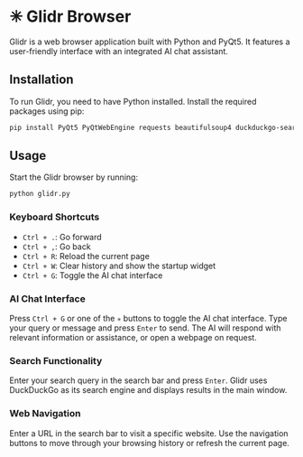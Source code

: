 # ✳︎ Glidr Browser

Glidr is a web browser application built with Python and PyQt5. It features a user-friendly interface with an integrated AI chat assistant.

## Installation

To run Glidr, you need to have Python installed. Install the required packages using pip:

```bash
pip install PyQt5 PyQtWebEngine requests beautifulsoup4 duckduckgo-search
```

## Usage

Start the Glidr browser by running:

```bash
python glidr.py
```

### Keyboard Shortcuts

- `Ctrl + .`: Go forward
- `Ctrl + ,`: Go back
- `Ctrl + R`: Reload the current page
- `Ctrl + W`: Clear history and show the startup widget
- `Ctrl + G`: Toggle the AI chat interface

### AI Chat Interface

Press `Ctrl + G` or one of the `✳︎` buttons to toggle the AI chat interface. Type your query or message and press `Enter` to send. The AI will respond with relevant information or assistance, or open a webpage on request.

### Search Functionality

Enter your search query in the search bar and press `Enter`. Glidr uses DuckDuckGo as its search engine and displays results in the main window.

### Web Navigation

Enter a URL in the search bar to visit a specific website. Use the navigation buttons to move through your browsing history or refresh the current page.
